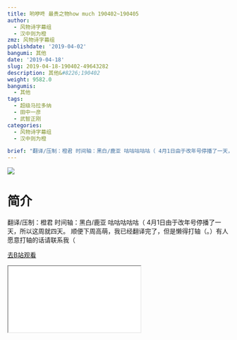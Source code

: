 ```yaml
---
title: 哟咿咚 最贵之物how much 190402~190405
author:
  - 风物诗字幕组
  - 汉中则为橙
zmz: 风物诗字幕组
publishdate: '2019-04-02'
bangumi: 其他
date: '2019-04-18'
slug: 2019-04-18-190402-49643282
description: 其他&#8226;190402
weight: 9582.0
bangumis:
  - 其他
tags:
  - 超级马拉多纳
  - 田中一彦
  - 武智正刚
categories:
  - 风物诗字幕组
  - 汉中则为橙

brief: "翻译/压制：橙君 时间轴：黑白/鹿亚 咕咕咕咕咕（ 4月1日由于改年号停播了一天，所以这周就四天。 顺便下周高萌，我已经翻译完了，但是懒得打轴（。）有人愿意打轴的话请联系我（"
---
```

![](https://i.imgur.com/MBxfJPW.jpg)
# 简介  
翻译/压制：橙君 时间轴：黑白/鹿亚
咕咕咕咕咕（
4月1日由于改年号停播了一天，所以这周就四天。
顺便下周高萌，我已经翻译完了，但是懒得打轴（。）有人愿意打轴的话请联系我（  

[去B站观看](https://www.bilibili.com/video/av49643282/)
<div class ="resp-container"><iframe class="testiframe" src="//player.bilibili.com/player.html?aid=49643282"", scrolling="no", allowfullscreen="true" > </iframe></div> 
